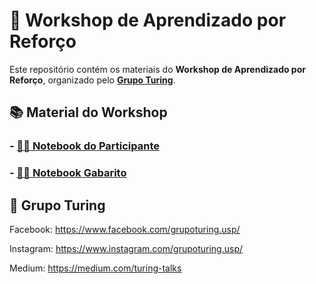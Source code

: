# 👾 Workshop de Aprendizado por Reforço

Este repositório contém os materiais do **Workshop de Aprendizado por Reforço**, organizado pelo **[Grupo Turing](https://www.facebook.com/grupoturing.usp/)**.

## 📚 Material do Workshop

### - [👩‍🎓 Notebook do Participante](Pong%20-%20Participante.ipynb)
### - [👩‍🏫 Notebook Gabarito](Pong%20-%20Gabarito.ipynb)

## 🧠 Grupo Turing

Facebook: https://www.facebook.com/grupoturing.usp/

Instagram: https://www.instagram.com/grupoturing.usp/

Medium: https://medium.com/turing-talks
